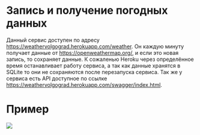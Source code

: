 # Запись и получение погодных данных 
Данный сервис доступен по адресу https://weathervolgograd.herokuapp.com/weather. Он каждую минуту получает данные от https://openweathermap.org/, и если это новая запись, то сохраняет данные. К сожаленью Heroku через определённое время останавливает работу сервиса, а так как данные хранятся в SQLite то они не сохраняются после перезапуска сервиса. Так же у сервиса есть API доступное по ссылке https://weathervolgograd.herokuapp.com/swagger/index.html.

# Пример 
![](https://sun9-64.userapi.com/q5-Z6h0j3JVqSawvUY84ekjjWKtiUSAbTovwfQ/1SuhKGRFGl0.jpg)

